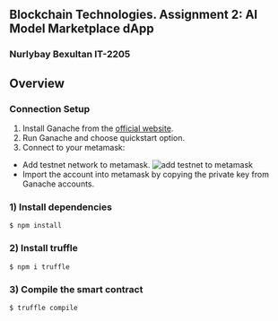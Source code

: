 ## Blockchain Technologies. Assignment 2: AI Model Marketplace dApp
### Nurlybay Bexultan IT-2205

## Overview

### Connection Setup

1) Install Ganache from the [official website](https://archive.trufflesuite.com/ganache/).
2) Run Ganache and choose quickstart option.
3) Connect to your metamask:
* Add testnet network to metamask.
![add testnet to metamask](images/add_testnet_to_metamask.png)
* Import the account into metamask by copying the private key from Ganache accounts.


### 1) Install dependencies
```
$ npm install
```

### 2) Install truffle
```
$ npm i truffle
```

### 3) Compile the smart contract
```
$ truffle compile
```

